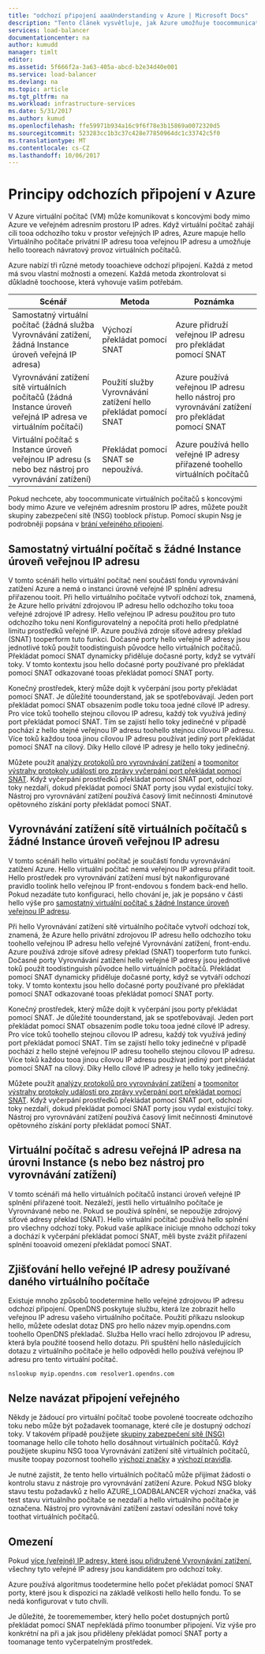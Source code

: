 ```yaml
---
title: "odchozí připojení aaaUnderstanding v Azure | Microsoft Docs"
description: "Tento článek vysvětluje, jak Azure umožňuje toocommunicate virtuálních počítačů služby veřejného Internetu."
services: load-balancer
documentationcenter: na
author: kumudd
manager: timlt
editor: 
ms.assetid: 5f666f2a-3a63-405a-abcd-b2e34d40e001
ms.service: load-balancer
ms.devlang: na
ms.topic: article
ms.tgt_pltfrm: na
ms.workload: infrastructure-services
ms.date: 5/31/2017
ms.author: kumud
ms.openlocfilehash: ffe59971b934a16c9f6f78e3b15869a0072320d5
ms.sourcegitcommit: 523283cc1b3c37c428e77850964dc1c33742c5f0
ms.translationtype: MT
ms.contentlocale: cs-CZ
ms.lasthandoff: 10/06/2017
---
```

# <a name="understanding-outbound-connections-in-azure"></a>Principy odchozích připojení v Azure

V Azure virtuální počítač (VM) může komunikovat s koncovými body mimo Azure ve veřejném adresním prostoru IP adres. Když virtuální počítač zahájí cíli tooa odchozího toku v prostor veřejných IP adres, Azure mapuje hello Virtuálního počítače privátní IP adresu tooa veřejnou IP adresu a umožňuje hello tooreach návratový provoz virtuálních počítačů.

Azure nabízí tři různé metody tooachieve odchozí připojení. Každá z metod má svou vlastní možnosti a omezení. Každá metoda zkontrolovat si důkladně toochoose, která vyhovuje vašim potřebám.

| Scénář | Metoda | Poznámka |
| --- | --- | --- |
| Samostatný virtuální počítač (žádná služba Vyrovnávání zatížení, žádná Instance úroveň veřejná IP adresa) |Výchozí překládat pomocí SNAT |Azure přidruží veřejnou IP adresu pro překládat pomocí SNAT |
| Vyrovnávání zatížení sítě virtuálních počítačů (žádná Instance úroveň veřejná IP adresa ve virtuálním počítači) |Použití služby Vyrovnávání zatížení hello překládat pomocí SNAT |Azure používá veřejnou IP adresu hello nástroj pro vyrovnávání zatížení pro překládat pomocí SNAT |
| Virtuální počítač s Instance úroveň veřejnou IP adresu (s nebo bez nástroj pro vyrovnávání zatížení) |Překládat pomocí SNAT se nepoužívá. |Azure používá hello veřejné IP adresy přiřazené toohello virtuálních počítačů |

Pokud nechcete, aby toocommunicate virtuálních počítačů s koncovými body mimo Azure ve veřejném adresním prostoru IP adres, můžete použít skupiny zabezpečení sítě (NSG) tooblock přístup. Pomocí skupin Nsg je podrobněji popsána v [brání veřejného připojení](#preventing-public-connectivity).

## <a name="standalone-vm-with-no-instance-level-public-ip-address"></a>Samostatný virtuální počítač s žádné Instance úroveň veřejnou IP adresu

V tomto scénáři hello virtuální počítač není součástí fondu vyrovnávání zatížení Azure a nemá o instanci úrovně veřejné IP splnění adresu přiřazenou tooit. Při hello virtuálního počítače vytvoří odchozí tok, znamená, že Azure hello privátní zdrojovou IP adresu hello odchozího toku tooa veřejné zdrojové IP adresy. Hello veřejnou IP adresu použitou pro tuto odchozího toku není Konfigurovatelný a nepočítá proti hello předplatné limitu prostředků veřejné IP. Azure používá zdroje síťové adresy překlad (SNAT) tooperform tuto funkci. Dočasné porty hello veřejné IP adresy jsou jednotlivé toků použít toodistinguish původce hello virtuálních počítačů. Překládat pomocí SNAT dynamicky přiděluje dočasné porty, když se vytváří toky. V tomto kontextu jsou hello dočasné porty používané pro překládat pomocí SNAT odkazované tooas překládat pomocí SNAT porty.

Konečný prostředek, který může dojít k vyčerpání jsou porty překládat pomocí SNAT. Je důležité toounderstand, jak se spotřebovávají. Jeden port překládat pomocí SNAT obsazením podle toku tooa jedné cílové IP adresy. Pro více toků toohello stejnou cílovou IP adresu, každý tok využívá jediný port překládat pomocí SNAT. Tím se zajistí hello toky jedinečné v případě pochází z hello stejné veřejnou IP adresu toohello stejnou cílovou IP adresu. Více toků každou tooa jinou cílovou IP adresu používat jediný port překládat pomocí SNAT na cílový. Díky Hello cílové IP adresy je hello toky jedinečný.

Můžete použít [analýzy protokolů pro vyrovnávání zatížení](load-balancer-monitor-log.md) a [toomonitor výstrahy protokoly událostí pro zprávy vyčerpání port překládat pomocí SNAT](load-balancer-monitor-log.md#alert-event-log). Když vyčerpání prostředků překládat pomocí SNAT port, odchozí toky nezdaří, dokud překládat pomocí SNAT porty jsou vydal existující toky. Nástroj pro vyrovnávání zatížení používá časový limit nečinnosti 4minutové opětovného získání porty překládat pomocí SNAT.

## <a name="load-balanced-vm-with-no-instance-level-public-ip-address"></a>Vyrovnávání zatížení sítě virtuálních počítačů s žádné Instance úroveň veřejnou IP adresu

V tomto scénáři hello virtuální počítač je součástí fondu vyrovnávání zatížení Azure.  Hello virtuální počítač nemá veřejnou IP adresu přiřadit tooit. Hello prostředek pro vyrovnávání zatížení musí být nakonfigurované pravidlo toolink hello veřejnou IP front-endovou s fondem back-end hello.  Pokud nezadáte tuto konfiguraci, hello chování je, jak je popsáno v části hello výše pro [samostatný virtuální počítač s žádné Instance úroveň veřejnou IP adresu](load-balancer-outbound-connections.md#standalone-vm-with-no-instance-level-public-ip-address).

Při hello Vyrovnávání zatížení sítě virtuálního počítače vytvoří odchozí tok, znamená, že Azure hello privátní zdrojovou IP adresu hello odchozího toku toohello veřejnou IP adresu hello veřejné Vyrovnávání zatížení, front-endu. Azure používá zdroje síťové adresy překlad (SNAT) tooperform tuto funkci. Dočasné porty Vyrovnávání zatížení hello veřejné IP adresy jsou jednotlivé toků použít toodistinguish původce hello virtuálních počítačů. Překládat pomocí SNAT dynamicky přiděluje dočasné porty, když se vytváří odchozí toky. V tomto kontextu jsou hello dočasné porty používané pro překládat pomocí SNAT odkazované tooas překládat pomocí SNAT porty.

Konečný prostředek, který může dojít k vyčerpání jsou porty překládat pomocí SNAT. Je důležité toounderstand, jak se spotřebovávají. Jeden port překládat pomocí SNAT obsazením podle toku tooa jedné cílové IP adresy. Pro více toků toohello stejnou cílovou IP adresu, každý tok využívá jediný port překládat pomocí SNAT. Tím se zajistí hello toky jedinečné v případě pochází z hello stejné veřejnou IP adresu toohello stejnou cílovou IP adresu. Více toků každou tooa jinou cílovou IP adresu používat jediný port překládat pomocí SNAT na cílový. Díky Hello cílové IP adresy je hello toky jedinečný.

Můžete použít [analýzy protokolů pro vyrovnávání zatížení](load-balancer-monitor-log.md) a [toomonitor výstrahy protokoly událostí pro zprávy vyčerpání port překládat pomocí SNAT](load-balancer-monitor-log.md#alert-event-log). Když vyčerpání prostředků překládat pomocí SNAT port, odchozí toky nezdaří, dokud překládat pomocí SNAT porty jsou vydal existující toky. Nástroj pro vyrovnávání zatížení používá časový limit nečinnosti 4minutové opětovného získání porty překládat pomocí SNAT.

## <a name="vm-with-an-instance-level-public-ip-address-with-or-without-load-balancer"></a>Virtuální počítač s adresu veřejná IP adresa na úrovni Instance (s nebo bez nástroj pro vyrovnávání zatížení)

V tomto scénáři má hello virtuálních počítačů instanci úroveň veřejné IP splnění přiřazené tooit. Nezáleží, jestli hello virtuálního počítače je Vyrovnávané nebo ne. Pokud se používá splnění, se nepoužije zdrojový síťové adresy překlad (SNAT). Hello virtuální počítač používá hello splnění pro všechny odchozí toky. Pokud vaše aplikace iniciuje mnoho odchozí toky a dochází k vyčerpání překládat pomocí SNAT, měli byste zvážit přiřazení splnění tooavoid omezení překládat pomocí SNAT.

## <a name="discovering-hello-public-ip-used-by-a-given-vm"></a>Zjišťování hello veřejné IP adresy používané daného virtuálního počítače

Existuje mnoho způsobů toodetermine hello veřejné zdrojovou IP adresu odchozí připojení. OpenDNS poskytuje službu, která lze zobrazit hello veřejnou IP adresu vašeho virtuálního počítače. Použití příkazu nslookup hello, můžete odeslat dotaz DNS pro hello název myip.opendns.com toohello OpenDNS překladač. Služba Hello vrací hello zdrojovou IP adresu, která byla použité toosend hello dotazu. Při spuštění hello následujících dotazu z virtuálního počítače je hello odpovědi hello používá veřejnou IP adresu pro tento virtuální počítač.

    nslookup myip.opendns.com resolver1.opendns.com

## <a name="preventing-public-connectivity"></a>Nelze navázat připojení veřejného

Někdy je žádoucí pro virtuální počítač toobe povolené toocreate odchozího toku nebo může být požadavek toomanage, které cíle je dostupný odchozí toky. V takovém případě použijete [skupiny zabezpečení sítě (NSG)](../virtual-network/virtual-networks-nsg.md) toomanage hello cíle tohoto hello dosáhnout virtuálních počítačů. Když použijete skupinu NSG tooa Vyrovnávání zatížení sítě virtuálních počítačů, musíte toopay pozornost toohello [výchozí značky](../virtual-network/virtual-networks-nsg.md#default-tags) a [výchozí pravidla](../virtual-network/virtual-networks-nsg.md#default-rules).

Je nutné zajistit, že tento hello virtuálních počítačů může přijímat žádosti o kontrolu stavu z nástroje pro vyrovnávání zatížení Azure. Pokud NSG bloky stavu testu požadavků z hello AZURE_LOADBALANCER výchozí značka, váš test stavu virtuálního počítače se nezdaří a hello virtuálního počítače je označena. Nástroj pro vyrovnávání zatížení zastaví odesílání nové toky toothat virtuálních počítačů.

## <a name="limitations"></a>Omezení

Pokud [více (veřejné) IP adresy, které jsou přidružené Vyrovnávání zatížení](load-balancer-multivip-overview.md), všechny tyto veřejné IP adresy jsou kandidátem pro odchozí toky.

Azure používá algoritmus toodetermine hello počet překládat pomocí SNAT porty, které jsou k dispozici na základě velikosti hello hello fondu.  To se nedá konfigurovat v tuto chvíli.

Je důležité, že toorememember, který hello počet dostupných portů překládat pomocí SNAT nepřekládá přímo toonumber připojení. Viz výše pro konkrétní na při a jak jsou přiděleny překládat pomocí SNAT porty a toomanage tento vyčerpatelným prostředek.
